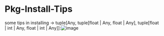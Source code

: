 # Pkg-Install-Tips
some tips in installing
-> tuple[Any, tuple[float | Any, float | Any], tuple[float | int | Any, float | int | Any]]:![image](https://github.com/Jihnjockey/Pkg-Install-Tips/assets/53632794/c7b6af28-601a-4e20-b582-c8f3ef2f3118)
